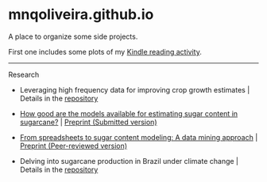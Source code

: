 # mnqoliveira.github.io

A place to organize some side projects. 

First one includes some plots of my [Kindle reading activity](https://mnqoliveira.github.io/kindle_activity/notebook.html).

----
Research

* Leveraging high frequency data for improving crop growth estimates | Details in the [repository](https://github.com/mnqoliveira/data-assimilation-tomato-models)

* [How good are the models available for estimating sugar content in sugarcane?](https://www.sciencedirect.com/science/article/abs/pii/S1161030119301273) | [Preprint (Submitted version)](http://repositorio.unicamp.br/acervo/detalhe/1231048?guid=1646849516949&returnUrl=%2fresultado%2flistar%3fguid%3d1646849516949%26quantidadePaginas%3d1%26codigoRegistro%3d1231048%231231048&i=2)

* [From spreadsheets to sugar content modeling: A data mining approach](https://doi.org/10.1016/j.compag.2016.11.012) | [Preprint (Peer-reviewed version)](http://repositorio.unicamp.br/acervo/detalhe/1187634?guid=1646849516949&returnUrl=%2fresultado%2flistar%3fguid%3d1646849516949%26quantidadePaginas%3d1%26codigoRegistro%3d1187634%231187634&i=1)

* Delving into sugarcane production in Brazil under climate change | Details in the [repository](https://github.com/mnqoliveira/future-sugar)
